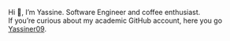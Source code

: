 Hi 👋, I’m Yassine.
Software Engineer and coffee enthusiast.  
If you’re curious about my academic GitHub account, here you go [Yassiner09](https://github.com/Yassiner09).
<!---
elhyassine/elhyassine is a ✨ special ✨ repository because its `README.md` (this file) appears on your GitHub profile.
You can click the Preview link to take a look at your changes.
--->
